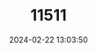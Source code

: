 ---
title: "11511"
category: "Leopardus wiedii"
draft: false
date: 2024-02-22 13:03:50
languages:
  English: ["Tree Ocelot", "Margay"]
  Spanish; Castilian: ["Caucel", "Gato Montés", "Gato Pintado", "Tigrillo"]
---